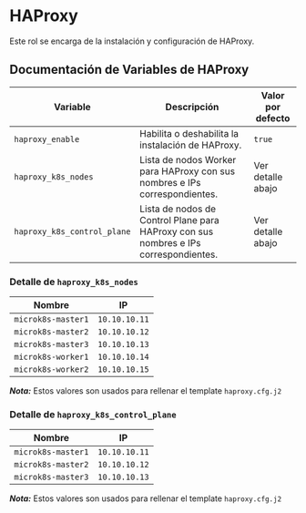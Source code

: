 # HAProxy

Este rol se encarga de la instalación y configuración de HAProxy.

## Documentación de Variables de HAProxy

| Variable          | Descripción                                                                 | Valor por defecto  |
|-------------------|-----------------------------------------------------------------------------|--------------------|
| `haproxy_enable`  | Habilita o deshabilita la instalación de HAProxy.                            | `true`             |
| `haproxy_k8s_nodes`       | Lista de nodos Worker para HAProxy con sus nombres e IPs correspondientes.   | Ver detalle abajo  |
| `haproxy_k8s_control_plane` | Lista de nodos de Control Plane para HAProxy con sus nombres e IPs correspondientes. | Ver detalle abajo  |

### Detalle de `haproxy_k8s_nodes`

| Nombre           | IP             |
|------------------|----------------|
| `microk8s-master1` | `10.10.10.11` |
| `microk8s-master2` | `10.10.10.12` |
| `microk8s-master3` | `10.10.10.13` |
| `microk8s-worker1` | `10.10.10.14` |
| `microk8s-worker2` | `10.10.10.15` |

***Nota:*** Estos valores son usados para rellenar el template `haproxy.cfg.j2`

### Detalle de `haproxy_k8s_control_plane`

| Nombre           | IP             |
|------------------|----------------|
| `microk8s-master1` | `10.10.10.11` |
| `microk8s-master2` | `10.10.10.12` |
| `microk8s-master3` | `10.10.10.13` |

***Nota:*** Estos valores son usados para rellenar el template `haproxy.cfg.j2`
